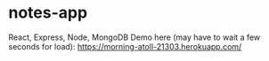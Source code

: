 # notes-app
React, Express, Node, MongoDB
Demo here (may have to wait a few seconds for load): https://morning-atoll-21303.herokuapp.com/
